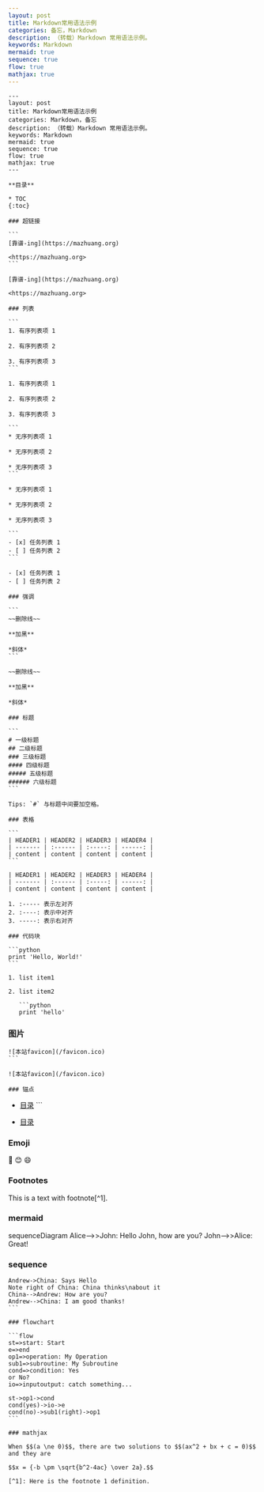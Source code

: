 ```yaml
---
layout: post
title: Markdown常用语法示例
categories: 备忘，Markdown
description: （转载）Markdown 常用语法示例。
keywords: Markdown
mermaid: true
sequence: true
flow: true
mathjax: true
---
```


```
---
layout: post
title: Markdown常用语法示例
categories: Markdown，备忘
description: （转载）Markdown 常用语法示例。
keywords: Markdown
mermaid: true
sequence: true
flow: true
mathjax: true
---

**目录**

* TOC
{:toc}

### 超链接

​```
[靠谱-ing](https://mazhuang.org)

<https://mazhuang.org>
​```

[靠谱-ing](https://mazhuang.org)  

<https://mazhuang.org>

### 列表

​```
1. 有序列表项 1

2. 有序列表项 2

3. 有序列表项 3
​```

1. 有序列表项 1

2. 有序列表项 2

3. 有序列表项 3

​```
* 无序列表项 1

* 无序列表项 2

* 无序列表项 3
​```

* 无序列表项 1

* 无序列表项 2

* 无序列表项 3

​```
- [x] 任务列表 1
- [ ] 任务列表 2
​```

- [x] 任务列表 1
- [ ] 任务列表 2

### 强调

​```
~~删除线~~

**加黑**

*斜体*
​```

~~删除线~~

**加黑**

*斜体*

### 标题

​```
# 一级标题
## 二级标题
### 三级标题
#### 四级标题
##### 五级标题
###### 六级标题
​```

Tips: `#` 与标题中间要加空格。

### 表格

​```
| HEADER1 | HEADER2 | HEADER3 | HEADER4 |
| ------- | :------ | :-----: | ------: |
| content | content | content | content |
​```

| HEADER1 | HEADER2 | HEADER3 | HEADER4 |
| ------- | :------ | :-----: | ------: |
| content | content | content | content |

1. :----- 表示左对齐
2. :----: 表示中对齐
3. -----: 表示右对齐

### 代码块

​```python
print 'Hello, World!'
​```

1. list item1

2. list item2

   ```python
   print 'hello'
```

### 图片

```
![本站favicon](/favicon.ico)
​```

![本站favicon](/favicon.ico)

### 锚点

```
* [目录](#目录)
​```

* [目录](#目录)

### Emoji

:camel:
:blush:
:smile:

### Footnotes

This is a text with footnote[^1].

### mermaid

<div class="mermaid">
sequenceDiagram
    Alice-->>John: Hello John, how are you?
    John-->>Alice: Great!
</div>

### sequence

```sequence
Andrew->China: Says Hello
Note right of China: China thinks\nabout it
China-->Andrew: How are you?
Andrew-->China: I am good thanks!
​```

### flowchart

​```flow
st=>start: Start
e=>end
op1=>operation: My Operation
sub1=>subroutine: My Subroutine
cond=>condition: Yes
or No?
io=>inputoutput: catch something...

st->op1->cond
cond(yes)->io->e
cond(no)->sub1(right)->op1
​```

### mathjax

When $$(a \ne 0)$$, there are two solutions to $$(ax^2 + bx + c = 0)$$ and they are

$$x = {-b \pm \sqrt{b^2-4ac} \over 2a}.$$

[^1]: Here is the footnote 1 definition.
```

